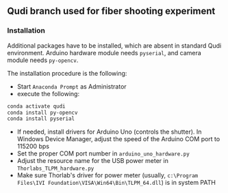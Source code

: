 ## Qudi branch used for fiber shooting experiment ##

### Installation ###

Additional packages have to be installed, which are absent in standard Qudi environment. Arduino hardware module needs `pyserial`, and camera module needs `py-opencv`.

The installation procedure is the following:

- Start `Anaconda Prompt` as Administrator
- execute the following:
```bash
conda activate qudi
conda install py-opencv
conda install pyserial
```
- If needed, install drivers for Arduino Uno (controls the shutter). In Windows Device Manager, adjust the speed of the Arduino COM port to 115200 bps
- Set the proper COM port number in `arduino_uno_hardware.py`
- Adjust the resource name for the USB power meter in `Thorlabs_TLPM_hardware.py`
- Make sure Thorlab's driver for power meter (usually, `c:\Program Files\IVI Foundation\VISA\Win64\Bin\TLPM_64.dll`) is in system PATH
